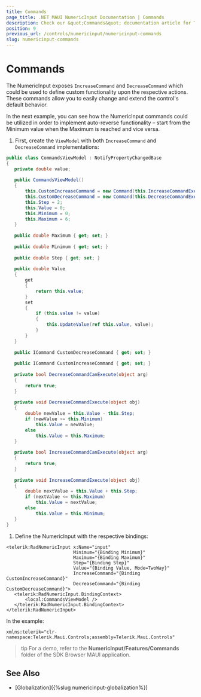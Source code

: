 ```yaml
---
title: Commands
page_title: .NET MAUI NumericInput Documentation | Commands
description: Check our &quot;Commands&quot; documentation article for Telerik NumericInput for .NET MAUI control
position: 9
previous_url: /controls/numericinput/numericinput-commands
slug: numericinput-commands
---
```


# Commands

The NumericInput exposes `IncreaseCommand` and `DecreaseCommand` which could be used to define custom functionality upon the respective actions. These commands allow you to easily change and extend the control's default behavior.

In the next example, you can see how the NumericInput commands could be utilized in order to implement auto-reverse functionality – start from the Minimum value when the Maximum is reached and vice versa.

1. First, create the `ViewModel` with both `IncreaseCommand` and `DecreaseCommand` implementations:

 ```C#
public class CommandsViewModel : NotifyPropertyChangedBase
{
    private double value;
    
    public CommandsViewModel()
    {
        this.CustomIncreaseCommand = new Command(this.IncreaseCommandExecute, this.IncreaseCommandCanExecute);
        this.CustomDecreaseCommand = new Command(this.DecreaseCommandExecute, this.DecreaseCommandCanExecute);
        this.Step = 2;
        this.Value = 0;
        this.Minimum = 0;
        this.Maximum = 6;
    }
    
    public double Maximum { get; set; }
    
    public double Minimum { get; set; }
    
    public double Step { get; set; }
    
    public double Value
    {
        get
        {
            return this.value;
        }
        set
        {
            if (this.value != value)
            {
                this.UpdateValue(ref this.value, value);
            }
        }
    }
    
    public ICommand CustomDecreaseCommand { get; set; }
    
    public ICommand CustomIncreaseCommand { get; set; }
    
    private bool DecreaseCommandCanExecute(object arg)
    {
        return true;
    }
    
    private void DecreaseCommandExecute(object obj)
    {
        double newValue = this.Value - this.Step;
        if (newValue >= this.Minimum)
            this.Value = newValue;
        else
            this.Value = this.Maximum;
    }
    
    private bool IncreaseCommandCanExecute(object arg)
    {
        return true;
    }
    
    private void IncreaseCommandExecute(object obj)
    {
        double nextValue = this.Value + this.Step;
        if (nextValue <= this.Maximum)
            this.Value = nextValue;
        else
            this.Value = this.Minimum;
    }
}
 ```

1. Define the NumericInput with the respective bindings:

 ```XAML
 <telerik:RadNumericInput x:Name="input"
					      Minimum="{Binding Minimum}"
					      Maximum="{Binding Maximum}"
					      Step="{Binding Step}"
					      Value="{Binding Value, Mode=TwoWay}"                                    
					      IncreaseCommand="{Binding CustomIncreaseCommand}"
					      DecreaseCommand="{Binding CustomDecreaseCommand}">
    <telerik:RadNumericInput.BindingContext>
        <local:CommandsViewModel />
    </telerik:RadNumericInput.BindingContext>
</telerik:RadNumericInput>
 ```

 In the example:

 ```XAML
xmlns:telerik="clr-namespace:Telerik.Maui.Controls;assembly=Telerik.Maui.Controls"
 ```

>tip For a demo, refer to the **NumericInput/Features/Commands** folder of the SDK Browser MAUI application.

## See Also

- [Globalization]({%slug numericinput-globalization%})
